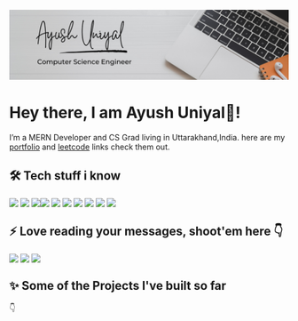 ![banner](./banner.png)

# Hey there, I am Ayush Uniyal👋!

I’m a MERN Developer and CS Grad living in Uttarakhand,India.
here are my [portfolio](https://ayush8532.github.io/Portfolio/) and [leetcode](https://leetcode.com/uniyalayush8532/) links check them out.

## 🛠 Tech stuff i know 

<img align="center" height="30" src="https://cdn-icons-png.flaticon.com/512/5968/5968292.png"/>  <img align="center" height="30" src="https://cdn-icons-png.flaticon.com/512/919/919851.png"/>  <img align="center" height="30" src="https://img.icons8.com/color/48/000000/redux.png"/><img align="center" height="30" src="https://cdn-icons-png.flaticon.com/512/148/148825.png"/>  <img align="center" height="30" src="https://user-images.githubusercontent.com/69760792/121766706-a67ec180-cb71-11eb-923d-69fc323bafa4.png"/>  <img align="center" height="30" src="https://img.icons8.com/color/144/000000/html-5.png"/>  <img align="center" height="30" src="https://img.icons8.com/color/144/000000/css3.png"/>  <img  align="center" height="30" src="https://img.icons8.com/color/48/000000/sass.png"/>  <img align="center" height="30" src="https://cdn-icons-png.flaticon.com/512/6132/6132222.png"/>  <img align="center" height="30" src="https://cdn-icons-png.flaticon.com/512/25/25657.png"/>

## :zap: Love reading your messages, shoot'em here :point_down:
[<img align="center" height="40" src="https://img.icons8.com/color/144/000000/linkedin.png"/>](https://www.linkedin.com/in/ayush-uniyal-682347208/)
[<img align="center" height="40" src="https://img.icons8.com/fluent/144/000000/twitter.png"/>](https://twitter.com/Ayush_Uniyal16)
[<img align="center" height="40" src="https://img.icons8.com/fluent/144/000000/instagram-new.png"/>](https://www.instagram.com/_ayush__uniyal/)

## :sparkles: Some of the Projects I've built so far
:point_down:
